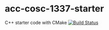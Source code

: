 # acc-cosc-1337-starter
C++ starter code with CMake 
[![Build Status](https://travis-ci.org/acc-cosc-1337-fall-2019/acc-cosc-1337-fall-2019-ECastanedaN.svg?branch=master)](https://travis-ci.org/acc-cosc-1337-fall-2019/acc-cosc-1337-fall-2019-ECastanedaN)
